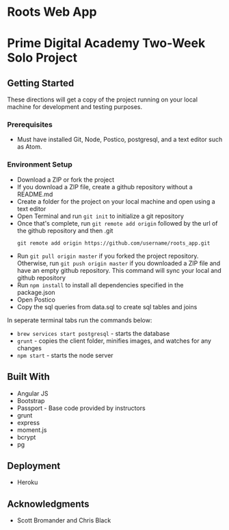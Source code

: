 # Roots Web App
# Prime Digital Academy Two-Week Solo Project  

## Getting Started 
These directions will get a copy of the project running on your local machine for development and testing purposes. 

### Prerequisites 
* Must have installed Git, Node, Postico, postgresql, and a text editor such as Atom. 

### Environment Setup
* Download a ZIP or fork the project
* If you download a ZIP file, create a github repository without a README.md
* Create a folder for the project on your local machine and open using a text editor
* Open Terminal and run `git init` to initialize a git repository
* Once that's complete, run `git remote add origin` followed by the url of the github repository and then .git
   ```
   git remote add origin https://github.com/username/roots_app.git
   ```
 * Run `git pull origin master` if you forked the project repository. Otherwise, run `git push origin master` if you downloaded a ZIP file and have an empty github repository. This command will sync your local and github repository
 * Run `npm install` to install all dependencies specified in the package.json
 * Open Postico
 * Copy the sql queries from data.sql to create sql tables and joins

In seperate terminal tabs run the commands below:
* `brew services start postgresql` - starts the database
* `grunt` - copies the client folder, minifies images, and watches for any changes
* `npm start` - starts the node server 


## Built With
* Angular JS 
* Bootstrap
* Passport - Base code provided by instructors
* grunt
* express
* moment.js
* bcrypt
* pg

## Deployment
* Heroku

## Acknowledgments
* Scott Bromander and Chris Black
